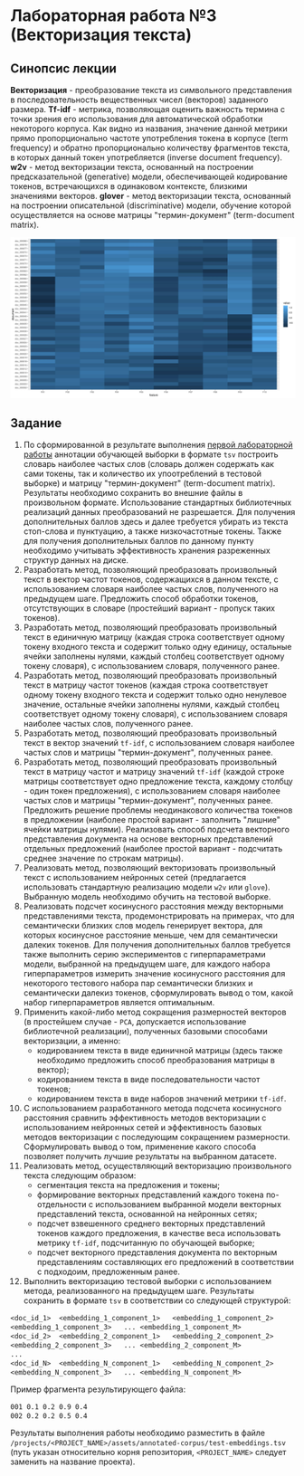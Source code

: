 # Лабораторная работа №3 (Векторизация текста)

## Синопсис лекции

**Векторизация** - преобразование текста из символьного представления в последовательность вещественных чисел (векторов) заданного размера.
**Tf-idf** - метрика, позволяющая оценить важность термина с точки зрения его использования для автоматической обработки некоторого корпуса. Как видно из названия, значение данной метрики прямо пропорционально частоте употребления токена в корпусе (term frequency) и обратно пропорционально количеству фрагментов текста, в которых данный токен употребляется (inverse document frequency).
**w2v** - метод векторизации текста, основанный на построении предсказательной (generative) модели, обеспечивающей кодирование токенов, встречающихся в одинаковом контексте, близкими значениями векторов.
**glover** - метод векторизации текста, основанный на построении описательной (discriminative) модели, обучение которой осуществляется на основе матрицы "термин-документ" (term-document matrix).

![text embeddings visualization](text-embeddings.jpg)

## Задание

1. По сформированной в результате выполнения [первой лабораторной работы](/tasks/task_01) аннотации обучающей выборки в формате `tsv` построить словарь наиболее частых слов (словарь должен содержать как сами токены, так и количество их упоотреблений в тестовой выборке) и матрицу "термин-документ" (term-document matrix). Результаты необходимо сохранить во внешние файлы в произвольном формате. Использование стандартных библиотечных реализаций данных преобразований не разрешается. Для получения дополнительных баллов здесь и далее требуется убирать из текста стоп-слова и пунктуацию, а также низкочастотные токены. Также для получения дополнительных баллов по данному пункту необходимо учитывать эффективность хранения разреженных структур данных на диске.
1. Разработать метод, позволяющий преобразовать произвольный текст в вектор частот токенов, содержащихся в данном тексте, с использованием словаря наиболее частых слов, полученного на предыдущем шаге. Предложить способ обработки токенов, отсутствующих в словаре (простейший вариант - пропуск таких токенов).
1. Разработать метод, позволяющий преобразовать произвольный текст в единичную матрицу (каждая строка соответствует одному токену входного текста и содержит только одну единицу, остальные ячейки заполнены нулями, каждый столбец соответствует одному токену словаря), с использованием словаря, полученного ранее.
1. Разработать метод, позволяющий преобразовать произвольный текст в матрицу частот токенов (каждая строка соответствует одному токену входного текста и содержит только одно ненулевое значение, остальные ячейки заполнены нулями, каждый столбец соответствует одному токену словаря), с использованием словаря наиболее частых слов, полученного ранее.
1. Разработать метод, позволяющий преобразовать произвольный текст в вектор значений `tf-idf`, с использованием словаря наиболее частых слов и матрицы "термин-документ", полученных ранее.
1. Разработать метод, позволяющий преобразовать произвольный текст в матрицу частот и матрицу значений `tf-idf` (каждой строке матрицы соответствует одно предложение текста, каждому столбцу - один токен предложения), с использованием словаря наиболее частых слов и матрицы "термин-документ", полученных ранее. Предложить решение проблемы неодинакового количества токенов в предложении (наиболее простой вариант - заполнить "лишние" ячейки матрицы нулями). Реализовать способ подсчета векторного представления документа на основе векторных представлений отдельных предложений (наиболее простой вариант - подсчитать среднее значение по строкам матрицы).
1. Реализовать метод, позволяющий векторизовать произвольный текст с использованием нейронных сетей (предлагается использовать стандартную реализацию модели `w2v` или `glove`). Выбранную модель необходимо обучить на тестовой выборке.
1. Реализовать подсчет косинусного расстояния между векторными представлениями текста, продемонстрировать на примерах, что для семантически близких слов модель генерирует вектора, для которых косинусное расстояние меньше, чем для семантически далеких токенов. Для получения дополнительных баллов требуется также выполнить серию экспериментов с гиперпараметрами модели, выбранной на предыдущем шаге, для каждого набора гиперпараметров измерить значение косинусного расстояния для некоторого тестового набора пар семантически близких и семантически далекиз токенов, сформулировать вывод о том, какой набор гиперпараметров является оптимальным.
1. Применить какой-либо метод сокращения размерностей векторов (в простейшем случае - `PCA`, допускается использование библиотечной реализации), полученных базовыми способами векторизации, а именно:
    * кодированием текста в виде единичной матрицы (здесь также необходимо предложить способ преобразования матрицы в вектор);
    * кодированием текста в виде последовательности частот токенов;
    * кодированием текста в виде наборов значений метрики `tf-idf`.
1. С использованием разработанного метода подсчета косинусного расстояния сравнить эффективность методов векторизации с использованием нейронных сетей и эффективность базовых методов векторизации с последующим сокращением размерности. Сформулировать вывод о том, применение какого способа позволяет получить лучшие результаты на выбранном датасете.
1. Реализовать метод, осуществляющий векторизацию произвольного текста следующим образом:
    * сегментация текста на предложения и токены;
    * формирование векторных представлений каждого токена по-отдельности с использованием выбранной модели векторных представлений текста, основанной на нейронных сетях;
    * подсчет взвешенного среднего векторных представлений токенов каждого предложения, в качестве веса использовать метрику `tf-idf`, подсчитанную по обучающей выборке;
    * подсчет векторного представления документа по векторным представлениям составляющих его предложений в соответствии с подходоим, предложенным ранее.
1. Выполнить векторизацию тестовой выборки с использованием метода, реализованного на предыдущем шаге. Результаты сохранить в формате `tsv` в соответствии со следующей структурой:
```tsv
<doc_id_1>	<embedding_1_component_1>	<embedding_1_component_2>	<embedding_1_component_3>	...	<embedding_1_component_M>
<doc_id_2>	<embedding_2_component_1>	<embedding_2_component_2>	<embedding_2_component_3>	...	<embedding_2_component_M>
...
<doc_id_N>	<embedding_N_component_1>	<embedding_N_component_2>	<embedding_N_component_3>	...	<embedding_N_component_M>
```

Пример фрагмента результирующего файла:
```tsv
001	0.1	0.2	0.9	0.4
002	0.2	0.2	0.5	0.4
```

Результаты выполнения работы необходимо разместить в файле `/projects/<PROJECT_NAME>/assets/annotated-corpus/test-embeddings.tsv` (путь указан относительно корня репозитория, `<PROJECT_NAME>` следует заменить на название проекта).  
